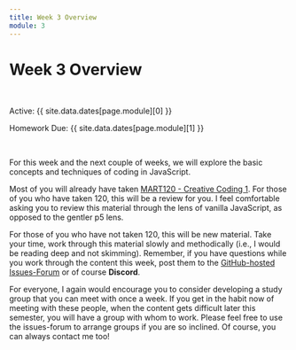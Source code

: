 ```yaml
---
title: Week 3 Overview
module: 3
---
```


# Week 3 Overview <br />


<br />


Active: {{ site.data.dates[page.module][0] }}

Homework Due: {{ site.data.dates[page.module][1] }}


<br />

<!-- <div class="embed-responsive embed-responsive-16by9"><iframe class="embed-responsive-item" src="https://www.youtube.com/embed/GGX5lm2me0A" frameborder="0" allowfullscreen></iframe></div> -->


For this week and the next couple of weeks, we will explore the basic concepts and techniques of coding in JavaScript.

Most of you will already have taken [MART120 - Creative Coding 1](https://montana-media-arts.github.io/120_CreativeCoding1-Fall2020/). For those of you who have taken 120, this will be a review for you. I feel comfortable asking you to review this material through the lens of vanilla JavaScript, as opposed to the gentler p5 lens.

For those of you who have not taken 120, this will be new material. Take your time, work through this material slowly and methodically (i.e., I would be reading deep and not skimming). Remember, if you have questions while you work through the content this week, post them to the [GitHub-hosted Issues-Forum](https://github.com/Montana-Media-Arts/441-WebTech-Spring2021-Examples/issues) or of course **Discord**.

For everyone, I again would encourage you to consider developing a study group that you can meet with once a week. If you get in the habit now of meeting with these people, when the content gets difficult later this semester, you will have a group with whom to work. Please feel free to use the issues-forum to arrange groups if you are so inclined.  Of course, you can always contact me too!

